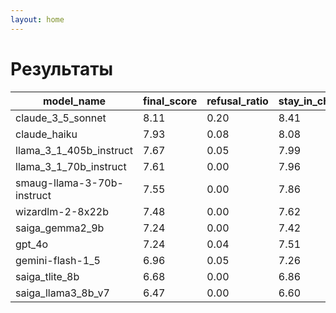 ```yaml
---
layout: home
---
```


# Результаты

| model_name                 |   final_score |   refusal_ratio |   stay_in_character_score |   language_fluency_score |   entertainment_score |   support |
|----------------------------|---------------|-----------------|---------------------------|--------------------------|-----------------------|-----------|
| claude_3_5_sonnet          |          8.11 |            0.20 |                      8.41 |                     8.05 |                  7.86 |        25 |
| claude_haiku               |          7.93 |            0.08 |                      8.08 |                     8.04 |                  7.66 |        25 |
| llama_3_1_405b_instruct    |          7.67 |            0.05 |                      7.99 |                     7.67 |                  7.35 |        20 |
| llama_3_1_70b_instruct     |          7.61 |            0.00 |                      7.96 |                     7.48 |                  7.38 |        25 |
| smaug-llama-3-70b-instruct |          7.55 |            0.00 |                      7.86 |                     7.70 |                  7.09 |        20 |
| wizardlm-2-8x22b           |          7.48 |            0.00 |                      7.62 |                     7.81 |                  7.01 |        25 |
| saiga_gemma2_9b            |          7.24 |            0.00 |                      7.42 |                     7.51 |                  6.80 |        25 |
| gpt_4o                     |          7.24 |            0.04 |                      7.51 |                     7.65 |                  6.55 |        25 |
| gemini-flash-1_5           |          6.96 |            0.05 |                      7.26 |                     7.16 |                  6.46 |        20 |
| saiga_tlite_8b             |          6.68 |            0.00 |                      6.86 |                     7.26 |                  5.91 |        25 |
| saiga_llama3_8b_v7         |          6.47 |            0.00 |                      6.60 |                     7.05 |                  5.78 |        25 |
